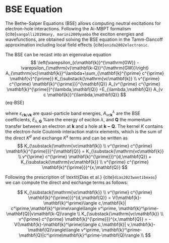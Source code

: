 # BSE Equation

The Bethe-Salper Equations (BSE) allows computing neutral excitations for electron-hole interactions.
Following the Ai-MBPT formalism {cite}`sangalli2019many, marini2009yambo` the exciton energies and wavefunctions, are obtained solving the BSE equation in the Tamm-Dancoff approximation including local field effects {cite}`onida2002electronic`. 

The BSE can be recast into an eigenvalue equation 
$$
    \left(\varepsilon_{c\mathbf{k}}^{\mathrm{GW}}
    -\varepsilon_{\mathrm{v}\mathbf{k-Q}}^{\mathrm{GW}}\right)
    A_{\mathrm{vc}\mathbf{k}}^\lambda+\sum_{\mathbf{k}^{\prime}
    c^{\prime} \mathbf{v}^{\prime}}
    K_{\substack{\mathrm{vc\mathbf{k}} \\ v^{\prime} c^{\prime} \mathbf{k}^{\prime}}}^{\mathbf{Q}}
    A_{v^{\prime} c^{\prime} \mathbf{k}^{\prime}}^{\lambda,\mathbf{Q}}
    =E_{\lambda,\mathbf{Q}} A_{v c \mathbf{k}}^{\lambda,\mathbf{Q}}
$$ (eq-BSE)

where $\varepsilon_{c\mathbf{k}/v\mathbf{k}}$ are quasi-particle band energies, 
 $A^{\lambda}_{v c\mathbf{k}}$ are the BSE coefficients, $E_{\lambda,\mathbf{Q}}$ %are 
the energy of exciton $\lambda$, and $\mathbf{Q}$ the momentum transfer between an electron at $\mathbf{k}$ and a hole at $\mathbf{k-Q}$.
The kernel $K$ contains the electron-hole Coulomb interaction matrix elements, which is the sum of the direct $K^{d}$ and exchange $K^{x}$ terms and can be written as
$$
    K_{\substack{\mathrm{vc\mathbf{k}} \\ v^{\prime} c^{\prime} \mathbf{k}^{\prime}}}^{\mathbf{Q}} =     K_{\substack{\mathrm{vc\mathbf{k}} \\ v^{\prime} c^{\prime} \mathbf{k}^{\prime}}}^{d,\mathbf{Q}} +     K_{\substack{\mathrm{vc\mathbf{k}} \\ v^{\prime} c^{\prime} \mathbf{k}^{\prime}}}^{x,\mathbf{Q}}
$$

Following the prescription of \textit{Dias et al.} {cite}`dias2023wantibexos`} we can compute the direct and exchange terms as follows:

$$
    K_{\substack{\mathrm{vc\mathbf{k}} \\ v^{\prime} c^{\prime} \mathbf{k}^{\prime}}}^{d,\mathbf{Q}} = V(\mathbf{k}-\mathbf{k}^\prime)\langle
    c,\mathbf{k}|
    c^\prime,\mathbf{k}^\prime\rangle\langle
    v^\prime, \mathbf{k}^\prime-\mathbf{Q}|v\mathbf{k-Q}\rangle \\
    K_{\substack{\mathrm{vc\mathbf{k}} \\ v^{\prime} c^{\prime} \mathbf{k}^{\prime}}}^{x,\mathbf{Q}} = -V(\mathbf{k}-\mathbf{k}^\prime)\langle
    c,\mathbf{k}|
    v,\mathbf{k}-\mathbf{Q}\rangle\langle
    v^\prime, \mathbf{k}^\prime-\mathbf{Q}|c^\prime\mathbf{k}^\prime-\mathbf{Q}\rangle \\    
$$